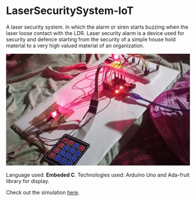 # LaserSecuritySystem-IoT
A laser security system. in which the alarm or siren starts buzzing when the laser loose contact with the LDR. Laser security alarm is a device used for security and defence starting from the security of a simple house hold material to a very high valued material of an organization.

![final product](/img/final.jpeg)

Language used: **Embeded C**.
Technologies used: Arduino Uno and Ada-fruit library for display. 

Check out the simulation [here](https://wokwi.com/projects/333915316267516499).
